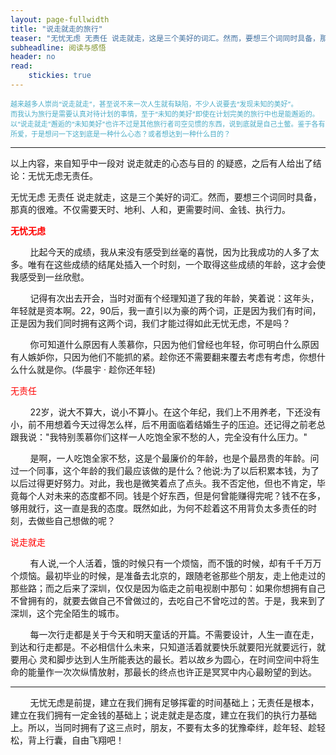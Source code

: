 ```yaml
---
layout: page-fullwidth
title: "说走就走的旅行"
teaser: "无忧无虑 无责任 说走就走，这是三个美好的词汇。然而，要想三个词同时具备，那真的很难。"
subheadline: 阅读与感悟
header: no
read: 
    stickies: true
---
```

<p>
<span style="font-size: 11px; background-color: rgb(255, 255, 255); color: rgb(75, 172, 198);">越来越多人崇尚“说走就走”，甚至说不来一次人生就有缺陷，不少人说要去“发现未知的美好”。<br/>而我认为旅行是需要认真对待计划的事情，至于“未知的美好”即使在计划完美的旅行中也是能邂逅的。以“说走就走”邂逅的“未知美好”也许不过是其他旅行者司空见惯的东西，说到底就是自己土鳖。鉴于各有所爱，于是想问一下这到底是一种什么心态？或者想达到一种什么目的？</span>
</p>
<hr/>
<p>
<span style="background-color: rgb(255, 255, 255);"></span>以上内容，来自知乎中一段对 说走就走的心态与目的 的疑惑，之后有人给出了结论：无忧无虑无责任。
</p>
<p>
无忧无虑 无责任 说走就走，这是三个美好的词汇。然而，要想三个词同时具备，那真的很难。不仅需要天时、地利、人和，更需要时间、金钱、执行力。
</p>
<p>
<strong><span style="color: rgb(255, 0, 0);">无忧无虑</span></strong><br/>
</p>
<p>
&nbsp;&nbsp;&nbsp;&nbsp;&nbsp;&nbsp;&nbsp; 比起今天的成绩，我从来没有感受到丝毫的喜悦，因为比我成功的人多了太多。唯有在这些成绩的结尾处插入一个时刻，一个取得这些成绩的年龄，这才会使我感受到一丝欣慰。
</p>
<p>
&nbsp;&nbsp;&nbsp;&nbsp;&nbsp;&nbsp;&nbsp; 记得有次出去开会，当时对面有个经理知道了我的年龄，笑着说：这年头，年轻就是资本啊。22，90后，我一直引以为豪的两个词，正是因为我们有时间，正是因为我们同时拥有这两个词，我们才能过得如此无忧无虑，不是吗？
</p>
<p>
&nbsp;&nbsp;&nbsp;&nbsp;&nbsp;&nbsp;&nbsp;&nbsp;你可知道什么原因有人羡慕你，只因为他们曾经也年轻，你可明白什么原因有人嫉妒你，只因为他们不能抓的紧。趁你还不需要翻来覆去考虑有考虑，你想什么什么就是你。(华晨宇 · 趁你还年轻)
</p>
<p>
<span style="color: rgb(255, 0, 0);">无责任</span>
</p>
<p>
&nbsp;&nbsp;&nbsp;&nbsp;&nbsp;&nbsp;&nbsp;&nbsp;22岁，说大不算大，说小不算小。在这个年纪，我们上不用养老，下还没有小，前不用想着今天过得怎么样，后不用面临着结婚生子的压迫。还记得之前老总跟我说：&quot;我特别羡慕你们这样一人吃饱全家不愁的人，完全没有什么压力。&quot;
</p>
<p>
&nbsp;&nbsp;&nbsp;&nbsp;&nbsp;&nbsp;&nbsp;&nbsp;是啊，一人吃饱全家不愁，这是个最廉价的年龄，也是个最昂贵的年龄。问过一个同事，这个年龄的我们最应该做的是什么？他说:为了以后积累本钱，为了以后过得更好努力。对此，我也是微笑着点了点头。我不否定他，但也不肯定，毕竟每个人对未来的态度都不同。钱是个好东西，但是何曾能赚得完呢？钱不在多，够用就行，这一直是我的态度。既然如此，为何不趁着这不用背负太多责任的时刻，去做些自己想做的呢？
</p>
<p>
<span style="color: rgb(255, 0, 0);">说走就走</span>
</p>
<p>
&nbsp;&nbsp;&nbsp;&nbsp;&nbsp;&nbsp;&nbsp; 有人说,一个人活着，饿的时候只有一个烦恼，而不饿的时候，却有千千万万个烦恼。最初毕业的时候，是准备去北京的，跟随老爸那些个朋友，走上他走过的那些路；而之后来了深圳，仅仅是因为临走之前电视剧中那句：如果你想拥有自己不曾拥有的，就要去做自己不曾做过的，去吃自己不曾吃过的苦。于是，我来到了深圳，这个完全陌生的城市。
</p>
<p>
&nbsp;&nbsp;&nbsp;&nbsp;&nbsp;&nbsp;&nbsp;&nbsp;每一次行走都是关于今天和明天童话的开篇。不需要设计，人生一直在走，到达和行走都是。不必相信什么未来，只知道活着就要快乐就要阳光就要远行，就要用心 灵和脚步达到人生所能表达的最长。若以故乡为圆心，在时间空间中将生命的能量作一次次纵情放射，那最长的终点也许正是冥冥中内心最盼望的到达。
</p>
<hr/>
<p>
&nbsp;&nbsp;&nbsp;&nbsp;&nbsp;&nbsp;&nbsp; 无忧无虑是前提，建立在我们拥有足够挥霍的时间基础上；无责任是根本，建立在我们拥有一定金钱的基础上；说走就走是态度，建立在我们的执行力基础上。所以，当同时拥有了这三点时，朋友，不要有太多的犹豫牵绊，趁年轻、趁轻松，背上行囊，自由飞翔吧！<br/>
</p>